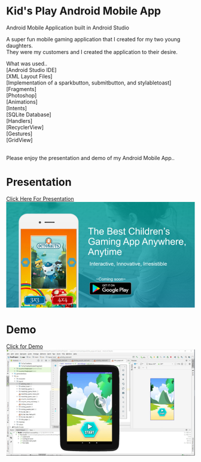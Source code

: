 # Kid's Play Android Mobile App
Android Mobile Application built in Android Studio

A super fun mobile gaming application that I created for my two young daughters.</br>
They were my customers and I created the application to their desire.</br>

What was used..<br>
[Android Studio IDE]<br>
[XML Layout Files]<br>
[Implementation of a sparkbutton, submitbutton, and stylabletoast]<bR>
[Fragments]<br>
[Photoshop]<br>
[Animations]<br>
[Intents]<br>
[SQLite Database]<br>
[Handlers]<br>
[RecyclerView]<br>
[Gestures]<br>
[GridView]<br><br>

Please enjoy the presentation and demo of my Android Mobile App..


# Presentation

[Click Here For Presentation<img src="/Image/kidsplay_image.PNG"></img>](https://drive.google.com/file/d/1RHF4hY4GfuTqP688JxpyVl658mZ-SO8x/view?usp=sharing)

# Demo

[Click for Demo<img src="/Image/KidsPlayDemo.PNG"></img>](https://drive.google.com/open?id=1p4sEMM0giS_Q2Zxm_-LWQDR_j22geYQX)
